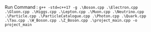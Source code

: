 Run Command : `g++ -std=c++17 -g .\Boson.cpp .\Electron.cpp .\Gluon.cpp .\Higgs.cpp .\Lepton.cpp .\Muon.cpp .\Neutrino.cpp .\Particle.cpp .\ParticleCatalogue.cpp .\Photon.cpp .\Quark.cpp .\Tau.cpp .\W_Boson.cpp .\Z_Boson.cpp .\project_main.cpp -o project_main`

